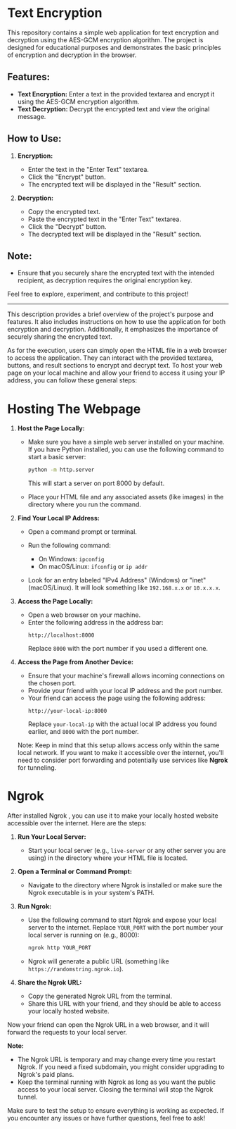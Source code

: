 # Text Encryption

This repository contains a simple web application for text encryption and decryption using the AES-GCM encryption algorithm. The project is designed for educational purposes and demonstrates the basic principles of encryption and decryption in the browser.

## Features:

- **Text Encryption:** Enter a text in the provided textarea and encrypt it using the AES-GCM encryption algorithm.
- **Text Decryption:** Decrypt the encrypted text and view the original message.

## How to Use:

1. **Encryption:**
   - Enter the text in the "Enter Text" textarea.
   - Click the "Encrypt" button.
   - The encrypted text will be displayed in the "Result" section.

2. **Decryption:**
   - Copy the encrypted text.
   - Paste the encrypted text in the "Enter Text" textarea.
   - Click the "Decrypt" button.
   - The decrypted text will be displayed in the "Result" section.

## Note:
- Ensure that you securely share the encrypted text with the intended recipient, as decryption requires the original encryption key.

Feel free to explore, experiment, and contribute to this project!

---

This description provides a brief overview of the project's purpose and features. It also includes instructions on how to use the application for both encryption and decryption. Additionally, it emphasizes the importance of securely sharing the encrypted text.

As for the execution, users can simply open the HTML file in a web browser to access the application. They can interact with the provided textarea, buttons, and result sections to encrypt and decrypt text.
To host your web page on your local machine and allow your friend to access it using your IP address, you can follow these general steps:

# Hosting The Webpage

1. **Host the Page Locally:**
   - Make sure you have a simple web server installed on your machine. If you have Python installed, you can use the following command to start a basic server:
     ```bash
     python -m http.server
     ```
     This will start a server on port 8000 by default.

   - Place your HTML file and any associated assets (like images) in the directory where you run the command.

2. **Find Your Local IP Address:**
   - Open a command prompt or terminal.
   - Run the following command:
     - On Windows: `ipconfig`
     - On macOS/Linux: `ifconfig` or `ip addr`

   - Look for an entry labeled "IPv4 Address" (Windows) or "inet" (macOS/Linux). It will look something like `192.168.x.x` or `10.x.x.x`.

3. **Access the Page Locally:**
   - Open a web browser on your machine.
   - Enter the following address in the address bar:
     ```
     http://localhost:8000
     ```
     Replace `8000` with the port number if you used a different one.

4. **Access the Page from Another Device:**
   - Ensure that your machine's firewall allows incoming connections on the chosen port.
   - Provide your friend with your local IP address and the port number.
   - Your friend can access the page using the following address:
     ```
     http://your-local-ip:8000
     ```
     Replace `your-local-ip` with the actual local IP address you found earlier, and `8000` with the port number.

   Note: Keep in mind that this setup allows access only within the same local network. If you want to make it accessible over the internet, you'll need to consider port forwarding and potentially use services like **Ngrok** for tunneling.

# Ngrok

After installed Ngrok , you can use it to make your locally hosted website accessible over the internet. Here are the steps:

1. **Run Your Local Server:**
   - Start your local server (e.g., `live-server` or any other server you are using) in the directory where your HTML file is located.

2. **Open a Terminal or Command Prompt:**
   - Navigate to the directory where Ngrok is installed or make sure the Ngrok executable is in your system's PATH.

3. **Run Ngrok:**
   - Use the following command to start Ngrok and expose your local server to the internet. Replace `YOUR_PORT` with the port number your local server is running on (e.g., 8000):
     ```bash
     ngrok http YOUR_PORT
     ```
   - Ngrok will generate a public URL (something like `https://randomstring.ngrok.io`).

4. **Share the Ngrok URL:**
   - Copy the generated Ngrok URL from the terminal.
   - Share this URL with your friend, and they should be able to access your locally hosted website.

Now your friend can open the Ngrok URL in a web browser, and it will forward the requests to your local server.

**Note:**
- The Ngrok URL is temporary and may change every time you restart Ngrok. If you need a fixed subdomain, you might consider upgrading to Ngrok's paid plans.
- Keep the terminal running with Ngrok as long as you want the public access to your local server. Closing the terminal will stop the Ngrok tunnel.

Make sure to test the setup to ensure everything is working as expected. If you encounter any issues or have further questions, feel free to ask!
